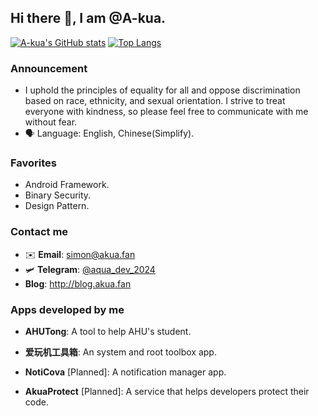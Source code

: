 ## Hi there 👋, I am @A-kua.

[![A-kua's GitHub stats](https://github-readme-stats.vercel.app/api?username=A-kua)](https://github.com/A-kua/github-readme-stats) 
[![Top Langs](https://github-readme-stats.vercel.app/api/top-langs/?username=A-kua)](https://github.com/A-kua/github-readme-stats) 

### Announcement

- I uphold the principles of equality for all and oppose discrimination based on race, ethnicity, and sexual orientation. I strive to treat everyone with kindness, so please feel free to communicate with me without fear.
- 🗣 Language: English, Chinese(Simplify).

### Favorites

- Android Framework.
- Binary Security.
- Design Pattern.

### Contact me

- ✉️ **Email**: simon@akua.fan
- 🛩️ **Telegram**: [@aqua_dev_2024](https://t.me/aqua_dev_2024)
- **Blog**: http://blog.akua.fan

### Apps developed by me

- **AHUTong**: A tool to help AHU's student. 

- **爱玩机工具箱**: An system and root toolbox app.

- **NotiCova** [Planned]: A notification manager app.

- **AkuaProtect** [Planned]: A service that helps developers protect their code.
